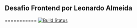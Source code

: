## Desafio Frontend por Leonardo Almeida
===========
[![Build Status](https://travis-ci.org/leonardosal/desafio-frontend.svg?branch=master)](https://travis-ci.org/leonardosal/desafio-frontend)